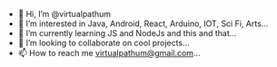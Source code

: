 - 👋 Hi, I’m @virtualpathum
- 👀 I’m interested in Java, Android, React, Arduino, IOT, Sci Fi, Arts...
- 🌱 I’m currently learning JS and NodeJs and this and that...
- 💞️ I’m looking to collaborate on cool projects...
- 📫 How to reach me virtualpathum@gmail.com...

<!---
virtualpathum/virtualpathum is a ✨ special ✨ repository because its `README.md` (this file) appears on your GitHub profile.
You can click the Preview link to take a look at your changes.
--->
